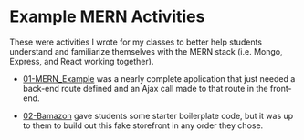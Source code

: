 # Example MERN Activities

These were activities I wrote for my classes to better help students understand and familiarize themselves with the MERN stack (i.e. Mongo, Express, and React working together).

  * [01-MERN_Example](./01-MERN_Example) was a nearly complete application that just needed a back-end route defined and an Ajax call made to that route in the front-end.

  * [02-Bamazon](./02-Bamazon) gave students some starter boilerplate code, but it was up to them to build out this fake storefront in any order they chose.
